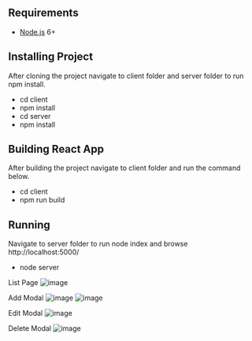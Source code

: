 ## Requirements

- [Node.js](https://nodejs.org/en/) 6+

## Installing Project
 After cloning the project navigate to client folder and server folder to run npm install.
- cd client 
- npm install
- cd server
- npm install

## Building React App
 After building the project navigate to client folder and run the command below.
- cd client 
- npm run build


## Running

Navigate to server folder to run node index and browse http://localhost:5000/

- node server

List Page
![image](https://user-images.githubusercontent.com/13947140/147590536-e10b42f7-5fb7-43de-95ec-aca566bd0350.png)

Add Modal
![image](https://user-images.githubusercontent.com/13947140/147590762-fe06cd01-1836-418d-87ae-74f3522250c2.png)
![image](https://user-images.githubusercontent.com/13947140/147590824-082a7be1-f453-484d-8cc8-df7c999529d2.png)


Edit Modal
![image](https://user-images.githubusercontent.com/13947140/147592231-ee8f1a07-a3de-40dc-bb78-9e918477b73b.png)


Delete Modal
![image](https://user-images.githubusercontent.com/13947140/147590872-e5ef7341-9564-4c51-af47-d920c2a38569.png)
